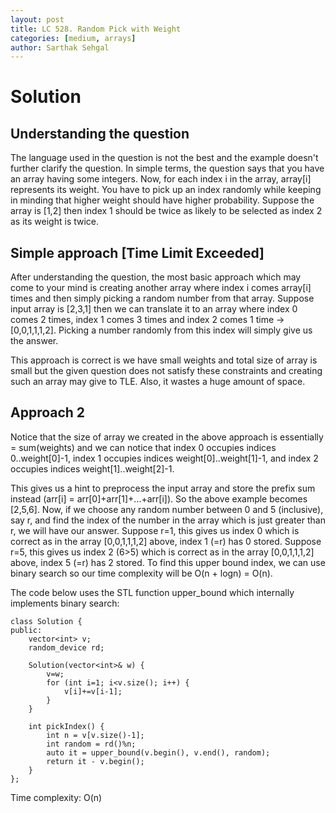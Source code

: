 ```yaml
---
layout: post
title: LC 528. Random Pick with Weight
categories: [medium, arrays]
author: Sarthak Sehgal
---
```

# Solution
## Understanding the question
The language used in the question is not the best and the example doesn't further clarify the question. In simple terms, the question says that you have an array having some integers. Now, for each index i in the array, array[i] represents its weight. You have to pick up an index randomly while keeping in minding that higher weight should have higher probability. Suppose the array is [1,2] then index 1 should be twice as likely to be selected as index 2 as its weight is twice.

## Simple approach [Time Limit Exceeded]
After understanding the question, the most basic approach which may come to your mind is creating another array where index i comes array[i] times and then simply picking a random number from that array. Suppose input array is [2,3,1] then we can translate it to an array where index 0 comes 2 times, index 1 comes 3 times and index 2 comes 1 time -> [0,0,1,1,1,2]. Picking a number randomly from this index will simply give us the answer.

This approach is correct is we have small weights and total size of array is small but the given question does not satisfy these constraints and creating such an array may give to TLE. Also, it wastes a huge amount of space.

## Approach 2
Notice that the size of array we created in the above approach is essentially = sum(weights) and we can notice that index 0 occupies indices 0..weight[0]-1, index 1 occupies indices weight[0]..weight[1]-1, and index 2 occupies indices weight[1]..weight[2]-1.

This gives us a hint to preprocess the input array and store the prefix sum instead (arr[i] = arr[0]+arr[1]+...+arr[i]). So the above example becomes [2,5,6]. Now, if we choose any random number between 0 and 5 (inclusive), say r, and find the index of the number in the array which is just greater than r, we will have our answer. Suppose r=1, this gives us index 0 which is correct as in the array [0,0,1,1,1,2] above, index 1 (=r) has 0 stored. Suppose r=5, this gives us index 2 (6>5) which is correct as in the array [0,0,1,1,1,2] above, index 5 (=r) has 2 stored. To find this upper bound index, we can use binary search so our time complexity will be O(n + logn) = O(n).

The code below uses the STL function upper_bound which internally implements binary search:
```
class Solution {
public:
    vector<int> v;
    random_device rd;
    
    Solution(vector<int>& w) {
        v=w;
        for (int i=1; i<v.size(); i++) {
            v[i]+=v[i-1];
        }
    }
    
    int pickIndex() {
        int n = v[v.size()-1];
        int random = rd()%n;
        auto it = upper_bound(v.begin(), v.end(), random);
        return it - v.begin();
    }
};
```
Time complexity: O(n)